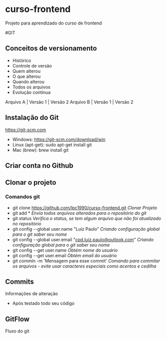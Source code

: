 # curso-frontend
Projeto para aprendizado do curso de frontend

#GIT
## Conceitos de versionamento
- Histórico
- Controle de versão
- Quem alterou
- O que alterou
- Quando alterou
- Todos os arquivos
- Evolução contínua

Arquivo A | Versão 1 | Versão 2
Arquivo B | Versão 1 | Versão 2

## Instalação do Git
https://git-scm.com

- Windows: https://git-scm.com/download/win
- Linux (apt-get): sudo apt-get install git
- Mac (brew): brew install git

## Criar conta no Github

## Clonar o projeto
### Comandos git
- git clone https://github.com/lpc1990/curso-frontend.git *Clonar Projeto*
- git add * *Envia todos arquivos alterados para o repositório do git*
- git status *Verifica o status, se tem algum arquivo que não foi atualizado no repositório*
- git config --global user.name "Luiz Paulo" *Criando configuração global para o git saber seu nome*
- git config --global user.email "cpd.luiz.paulo@outlook.com" *Criando configuração global para o git saber seu nome*
- git config --get user.name *Obtém nome do usuário*
- git config --get user.email *Obtém email do usuário*
- git commin -m 'Mensagem para esse commit' *Comando para commitar os arquivos - evite usar caracteres especiais como acentos e cedilha*

## Commits
Informações de alteração
- Após testado todo seu código

## GitFlow
Fluxo do git
